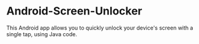 # Android-Screen-Unlocker
This Android app allows you to quickly unlock your device's screen with a single tap, using Java code.

